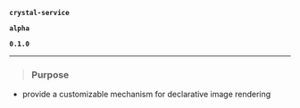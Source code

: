 **`crystal-service`**

**`alpha`**

**`0.1.0`**

---

> ### Purpose

- provide a customizable mechanism for declarative image rendering
